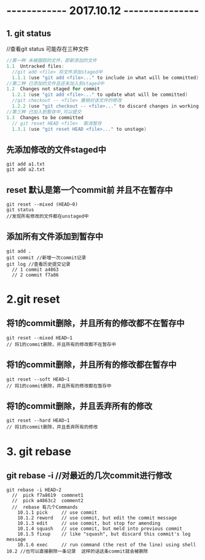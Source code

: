 # ------------   2017.10.12 ---------------

## 1. git status
//查看git status 可能存在三种文件

~~~java
//第一种 未被跟踪的文件，即新添加的文件
1.1  Untracked files:  
  //git add <file> 将文件添加staged中
  1.1.1 (use "git add <file>..." to include in what will be committed)
//第二种 已添加的文件且还未加入到staged中
1.2  Changes not staged for commit 
  1.2.1 (use "git add <file>..." to update what will be committed)
  //git checkout -- <file> 撤销对该文件的修改
  1.2.2 (use "git checkout -- <file>..." to discard changes in working directory)
//第三种 已加入到暂存中,可以提交	
1.3  Changes to be committed
  // git reset HEAD <file>  取消暂存
  1.3.1 (use "git reset HEAD <file>..." to unstage)
~~~
## 先添加修改的文件staged中
    git add a1.txt
    git add a2.txt

## reset 默认是第一个commit前 并且不在暂存中

    git reset --mixed (HEAD~0)  
    git status 
    //发现所有修改的文件都在unstaged中

## 添加所有文件添加到暂存中
    git add .
    git commit //新增一次commit记录
    git log //查看历史提交记录
      // 1 commit a4863
      // 2 commit f7a86

# 2.git reset      
## 将1的commit删除，并且所有的修改都不在暂存中
    git reset --mixed HEAD~1
    // 将1的commit删除，并且所有的修改都不在暂存中
    
## 将1的commit删除，并且所有的修改都在暂存中
    git reset --soft HEAD~1
    // 将1的commit删除，并且所有的修改都在暂存中
   
## 将1的commit删除，并且丢弃所有的修改   
    git reset --hard HEAD~1
    // 将1的commit删除，并且丢弃所有的修改
	
# 3. git rebase
## git rebase -i //对最近的几次commit进行修改

    git rebase -i HEAD~2
	  //  pick f7a8619  commnet1
	  //  pick a4863c2  comment2
	  //  rebase 有几个Commands 
		10.1.1 pick     // use commit
		10.1.2 reword   // use commit, but edit the commit message
		10.1.3 edit     // use commit, but stop for amending
		10.1.4 squash   // use commit, but meld into previous commit
		10.1.5 fixup    // like "squash", but discard this commit's log message
		10.1.6 exec     // run command (the rest of the line) using shell
	10.2 //也可以直接删除一条记录  这样的话这条commit就会被删除  
	
	
